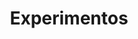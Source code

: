 ---
title: "Experimentos"
summary: "Aquí podrás disfrutar de algunos de mis experimentos aleatorios."
---